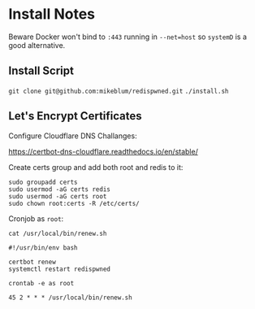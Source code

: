 # Install Notes

Beware Docker won't bind to `:443` running in `--net=host` so `systemD` is a good alternative.

## Install Script

`git clone git@github.com:mikeblum/redispwned.git`
`./install.sh`

## Let's Encrypt Certificates

Configure Cloudflare DNS Challanges:

https://certbot-dns-cloudflare.readthedocs.io/en/stable/

Create certs group and add both root and redis to it:

```
sudo groupadd certs
sudo usermod -aG certs redis
sudo usermod -aG certs root
sudo chown root:certs -R /etc/certs/
```

Cronjob as `root`:

`cat /usr/local/bin/renew.sh`

```
#!/usr/bin/env bash

certbot renew
systemctl restart redispwned
```

`crontab -e as root`

```
45 2 * * * /usr/local/bin/renew.sh
```
